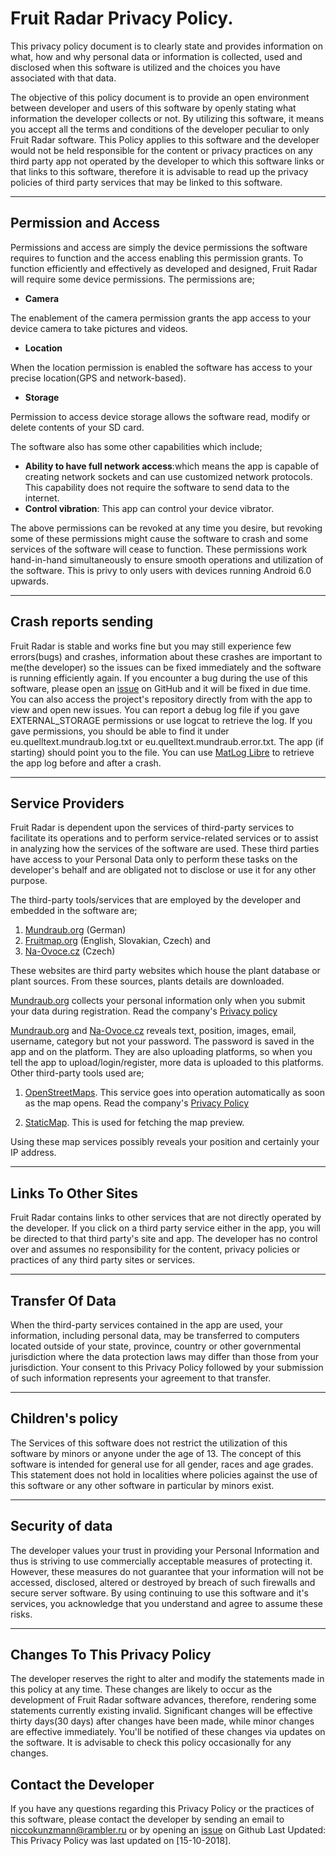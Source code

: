 # Fruit Radar Privacy Policy.

This privacy policy document is to clearly state and provides information on what, how and why personal data or information is collected, used and disclosed when this software is utilized and the choices you have associated with that data.

The objective of this policy document is to provide an open environment between developer and users of this software by openly stating what information the developer collects or not. By utilizing this software, it means you accept all the terms and conditions of the developer peculiar to only Fruit Radar software. This Policy applies to this software and the developer would not be held responsible for the content or privacy practices on any third party app not operated by the developer to which this software links or that links to this software, therefore it is advisable to read up the privacy policies of third party services that may be linked to this software. <hr>

## Permission and Access

Permissions and access are simply the device permissions the software requires to function and the access enabling this permission grants.
To function efficiently and effectively as developed and designed, Fruit Radar will require some device permissions. The permissions are;

- **Camera**

The enablement of the camera permission grants the app access to your device camera to take pictures and videos. 

- **Location**

When the location permission is enabled the software has access to your precise location(GPS and network-based).

- **Storage**

Permission to access device storage allows the software read, modify or delete contents of your SD card. 

The software also has some other capabilities which include;

- **Ability to have full network access**:which means the app is capable of creating network sockets and can use customized network protocols. This capability does not require the software to send data to the internet.
- **Control vibration**: This app can control your device vibrator.

The above permissions can be revoked at any time you desire, but revoking some of these permissions might cause the software to crash and some services of the software will cease to function. These permissions work hand-in-hand simultaneously to ensure smooth operations and utilization of the software. This is privy to only users with devices running Android 6.0 upwards. <hr>

## Crash reports sending

Fruit Radar is stable and works fine but you may still experience few errors(bugs) and crashes, information about these crashes are important to me(the developer) so the issues can be fixed immediately and the software is running efficiently again. If you encounter a bug during the use of this software, please open an [issue](https://github.com/niccokunzmann/mundraub-android/issues/new) on GitHub and it will be fixed in due time. You can also access the project's repository directly from with the app to view and open new issues.
You can report a debug log file if you gave EXTERNAL_STORAGE permissions or use logcat to retrieve the log. If you gave permissions, you should be able to find it under eu.quelltext.mundraub.log.txt or eu.quelltext.mundraub.error.txt. The app (if starting) should point you to the file.
You can use [MatLog Libre](https://f-droid.org/en/packages/com.pluscubed.matloglibre/) to retrieve the app log before and after a crash. <hr>

## Service Providers

Fruit Radar is dependent upon the services of third-party services to facilitate its operations and to perform service-related services or to assist in analyzing how the services of the software are used. These third parties have access to your Personal Data only to perform these tasks on the developer's behalf and are obligated not to disclose or use it for any other purpose.

The third-party tools/services that are employed by the developer and embedded in the software are;

1. [Mundraub.org](https://mundraub.org/) (German)
2. [Fruitmap.org](https://www.fruitmap.org/) (English, Slovakian, Czech) and 
3. [Na-Ovoce.cz](https://na-ovoce.cz/)  (Czech)

These websites are third party websites which house the plant database or plant sources. From these sources, plants details are downloaded.

[Mundraub.org](https://mundraub.org/) collects your personal information only when you submit your data during registration. Read the company's [Privacy policy](https://mundraub.org/agb_datenschutz) 

[Mundraub.org](https://mundraub.org/) and [Na-Ovoce.cz](https://na-ovoce.cz/) reveals text, position, images, email, username, category but not your password. The password is saved in the app and on the platform.
They are also uploading platforms, so when you tell the app to upload/login/register, more data is uploaded to this platforms. 
Other third-party tools used are;

1. [OpenStreetMaps](https://openstreetmap.org/). This service goes into operation automatically as soon as the map opens. Read the company's [Privacy Policy](https://wiki.osmfoundation.org/wiki/Privacy_Policy)

2. [StaticMap](http://staticmap.openstreetmap.de/). This is used for fetching the map preview.

Using these map services possibly reveals your position and certainly your IP address.
<hr>

## Links To Other Sites

Fruit Radar contains links to other services that are not directly operated by the developer. If you click on a third party service either in the app, you will be directed to that third party's site and app.
The developer has no control over and assumes no responsibility for the content, privacy policies or practices of any third party sites or services. <hr>

## Transfer Of Data

When the third-party services contained in the app are used, your information, including personal data, may be transferred to computers located outside of your state, province, country or other governmental jurisdiction where the data protection laws may differ than those from your jurisdiction.
Your consent to this Privacy Policy followed by your submission of such information represents your agreement to that transfer. <hr>

## Children's policy
The Services of this software does not restrict the utilization of this software by minors or anyone under the age of 13. The concept of this software is intended for general use for all gender, races and age grades. This statement does not hold in localities where policies against the use of this software or any other software in particular by minors exist.  <hr>

## Security of data

The developer values your trust in providing your Personal Information and thus is striving to use commercially acceptable measures of protecting it. However, these measures do not guarantee that your information will not be accessed, disclosed, altered or destroyed by breach of such firewalls and secure server software. By using continuing to use this software and it's services, you acknowledge that you understand and agree to assume these risks. <hr>

## Changes To This Privacy Policy

The developer reserves the right to alter and modify the statements made in this policy at any time. These changes are likely to occur as the development of Fruit Radar software advances, therefore, rendering some statements currently existing invalid. Significant changes will be effective thirty days(30 days) after changes have been made, while minor changes are effective immediately. You'll be notified of these changes via updates on the software. It is advisable to check this policy occasionally for any changes.


## Contact the Developer
If you have any questions regarding this Privacy Policy or the practices of this software, please contact the developer by sending an email to niccokunzmann@rambler.ru or by opening an [issue](https://github.com/niccokunzmann/mundraub-android/issues/new) on Github Last Updated: This Privacy Policy was last updated on [15-10-2018].
